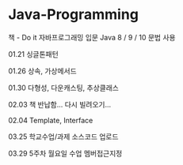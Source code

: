 # Java-Programming

책 - Do it 자바프로그래밍 입문
Java 8 / 9 / 10 문법 사용


01.21 싱글톤패턴

01.26 상속, 가상메서드

01.30 다형성, 다운캐스팅, 추상클래스

02.03 책 반납함... 다시 빌려오기...

02.04 Template, Interface

03.25 학교수업/과제 소스코드 업로드

03.29 5주차 월요일 수업 멤버접근지정
